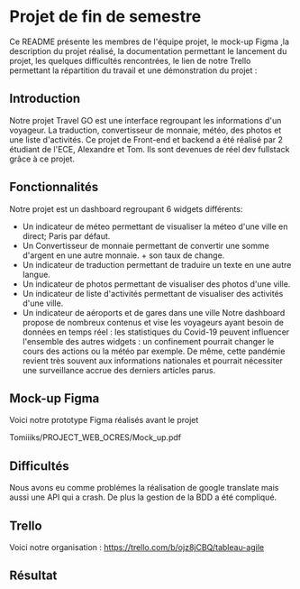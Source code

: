 # Projet de fin de semestre

Ce README présente les membres de l'équipe projet, le mock-up Figma ,la description du projet réalisé, la documentation permettant le lancement du projet, les quelques difficultés rencontrées, le lien de notre Trello permettant la répartition du travail et une démonstration du projet :

## Introduction

Notre projet Travel GO est une interface regroupant les informations d'un voyageur.
La traduction, convertisseur de monnaie, météo, des photos et une liste d'activités.
Ce projet de Front-end et backend a été réalisé par 2 étudiant de l'ECE, Alexandre et Tom.
Ils sont devenues de réel dev fullstack grâce à ce projet.

## Fonctionnalités

Notre projet est un dashboard regroupant 6 widgets différents:

- Un indicateur de méteo permettant de visualiser la méteo d'une ville en direct; Paris par défaut. 
- Un Convertisseur de monnaie permettant de convertir une somme d'argent en une autre monnaie. + son taux de change.
- Un indicateur de traduction permettant de traduire un texte en une autre langue.
- Un indicateur de photos permettant de visualiser des photos d'une ville. 
- Un indicateur de liste d'activités permettant de visualiser des activités d'une ville.
- Un indicateur de aéroports et de gares dans une ville 
Notre dashboard propose de nombreux contenus et vise les voyageurs ayant besoin de données en temps réel : les statistiques du Covid-19 peuvent influencer l'ensemble des autres widgets : un confinement pourrait changer le cours des actions ou la météo par exemple. De même, cette pandémie revient très souvent aux informations nationales et pourrait nécessiter une surveillance accrue des derniers articles parus.

## Mock-up Figma

Voici notre prototype Figma réalisés avant le projet 

Tomiiiks/PROJECT_WEB_OCRES/Mock_up.pdf

## Difficultés

Nous avons eu comme problémes la réalisation de google translate mais aussi une API qui a crash. De plus la gestion de la BDD a été compliqué.

## Trello

Voici notre organisation : https://trello.com/b/ojz8jCBQ/tableau-agile

## Résultat
